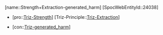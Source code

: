 ﻿---
type: TrizContradiction
aliases:
- Strength+Extraction-generated_harm
license: CC BY-SA 4.0
copyright: https://github.com/SpocWeb
IsDeleted: false
IsReadOnly: false
Confidential: public
tags: 
- Triz/Contradiction
---
[name::Strength+Extraction-generated_harm]
[SpocWebEntityId::24038]
+ [pro::[Triz-Strength](tech/Triz/Parameter/Triz-Strength.md)]
[Triz-Principle::[Triz-Extraction](tech/Triz/Principle/Triz-Extraction.md)]
- [con::[Triz-generated_harm](tech/Triz/Parameter/Triz-generated_harm.md)]

